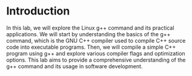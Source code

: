 # Introduction

In this lab, we will explore the Linux g++ command and its practical applications. We will start by understanding the basics of the g++ command, which is the GNU C++ compiler used to compile C++ source code into executable programs. Then, we will compile a simple C++ program using g++ and explore various compiler flags and optimization options. This lab aims to provide a comprehensive understanding of the g++ command and its usage in software development.
